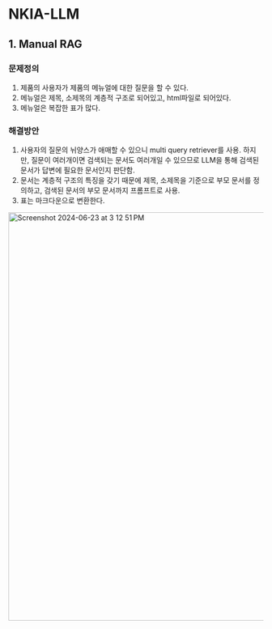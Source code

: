 # NKIA-LLM

## 1. Manual RAG

### 문제정의
1. 제품의 사용자가 제품의 메뉴얼에 대한 질문을 할 수 있다.
2. 메뉴얼은 제목, 소제목의 계층적 구조로 되어있고, html파일로 되어있다.
3. 메뉴얼은 복잡한 표가 많다.

### 해결방안
1. 사용자의 질문의 뉘양스가 애매할 수 있으니 multi query retriever를 사용. 하지만, 질문이 여러개이면 검색되는 문서도 여러개일 수 있으므로 LLM을 통해 검색된 문서가 답변에 필요한 문서인지 판단함.
2. 문서는 계층적 구조의 특징을 갖기 때문에 제목, 소제목을 기준으로 부모 문서를 정의하고, 검색된 문서의 부모 문서까지 프롬프트로 사용.
3. 표는 마크다운으로 변환한다.

<img width="807" alt="Screenshot 2024-06-23 at 3 12 51 PM" src="https://github.com/Youngdong2/NKIA-LLM/assets/48584373/abc405a8-4ea9-4f7a-ac85-7759382574d2">
